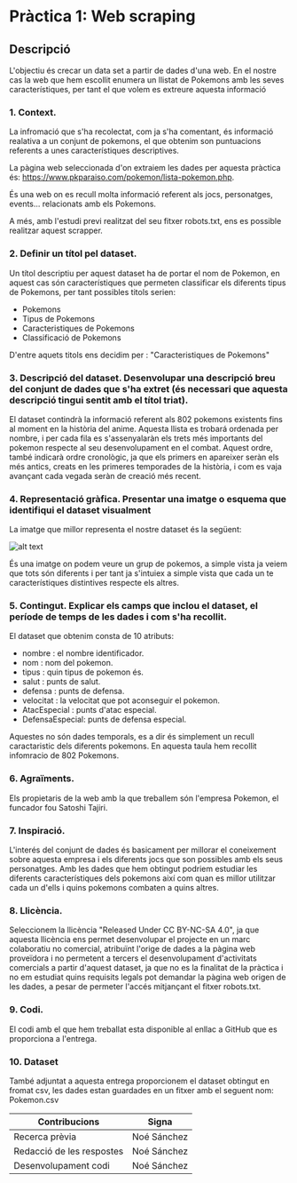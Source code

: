 # Pràctica 1: Web scraping

## Descripció

L'objectiu és crecar un data set a partir de dades d'una web. En el nostre cas la web que hem escollit enumera un llistat de Pokemons amb les seves característiques, per tant el que volem es extreure aquesta informació

### 1. Context. 

La infromació que s'ha recolectat, com ja s'ha comentant, és informació realativa a un conjunt de pokemons, el que obtenim son puntuacions referents a unes característiques descriptives. 

La pàgina web seleccionada d'on extraiem les dades per aquesta pràctica és: https://www.pkparaiso.com/pokemon/lista-pokemon.php.

És una web on es recull molta informació referent als jocs, personatges, events... relacionats amb els Pokemons.

A més, amb l'estudi previ realitzat del seu fitxer robots.txt, ens es possible realitzar aquest scrapper.

### 2. Definir un títol pel dataset.

Un títol descriptiu per aquest dataset ha de portar el nom de Pokemon, en aquest cas són característiques que permeten classificar els diferents tipus de Pokemons, per tant possibles titols serien:

- Pokemons
- Tipus de Pokemons
- Caracteristiques de Pokemons
- Classificació de Pokemons

D'entre aquets titols ens decidim per : "Caracteristiques de Pokemons"

### 3. Descripció del dataset. Desenvolupar una descripció breu del conjunt de dades que s'ha extret (és necessari que aquesta descripció tingui sentit amb el títol triat).

El dataset contindrà la informació referent als 802 pokemons existents fins al moment en la història del anime. Aquesta llista es trobará ordenada per nombre, i per cada fila es s'assenyalaràn els trets més importants del pokemon respecte al seu desenvolupament en el combat. Aquest ordre, també indicarà ordre cronològic, ja que els primers en apareixer seràn els més antics, creats en les primeres temporades de la història, i com es vaja avançant cada vegada seràn de creació més recent.

### 4. Representació gràfica. Presentar una imatge o esquema que identifiqui el dataset visualment

La imatge que millor representa el nostre dataset és la següent:

![alt text](https://vignette.wikia.nocookie.net/eswikia/images/d/df/Pok%C3%A9mon.png/revision/latest?cb=20170308220152)

És una imatge on podem veure un grup de pokemos, a simple vista ja veiem que tots són diferents i per tant ja s'intuiex a simple vista que cada un te característiques distintives respecte els altres.


### 5. Contingut. Explicar els camps que inclou el dataset, el període de temps de les dades i com s'ha recollit.

El dataset que obtenim consta de 10 atributs:

- nombre : el nombre identificador.
- nom : nom del pokemon.
- tipus : quin tipus de pokemon és.
- salut : punts de salut.
- defensa : punts de defensa.
- velocitat : la velocitat que pot aconseguir el pokemon.
- AtacEspecial : punts d'atac especial.
- DefensaEspecial: punts de defensa especial.

Aquestes no són dades temporals, es a dir és simplement un recull caractaristic dels diferents pokemons. En aquesta taula hem recollit infomracio de 802 Pokemons.


### 6. Agraïments.

Els propietaris de la web amb la que treballem són l'empresa Pokemon, el funcador fou Satoshi Tajiri. 


### 7. Inspiració.

L'interés del conjunt de dades és basicament per millorar el coneixement sobre aquesta empresa i els diferents jocs que son possibles amb els seus personatges. Amb les dades que hem obtingut podriem estudiar les diferents característiques dels pokemons així com quan es millor utilitzar cada un d'ells i quins pokemons combaten a quins altres.

### 8. Llicència. 

Seleccionem la llicència "Released Under CC BY-NC-SA 4.0", ja que aquesta llicència ens permet desenvolupar el projecte en un marc colaboratiu no comercial, atribuïnt l'orige de dades a la pàgina web proveïdora i no permetent a tercers el desenvolupament d'activitats comercials a partir d'aquest dataset, ja que no es la finalitat de la pràctica i no em estudiat quins requisits legals pot demandar la pàgina web origen de les dades, a pesar de permeter l'accés mitjançant el fitxer robots.txt.

### 9. Codi. 

El codi amb el que hem treballat esta disponible al enllac a GitHub que es proporciona a l'entrega. 

### 10. Dataset

També adjuntat a aquesta entrega proporcionem el dataset obtingut en fromat csv, les dades estan guardades en un fitxer amb el seguent nom: Pokemon.csv

|   Contribucions	|  Signa 	| 
| ------------- | ------------- |
| Recerca prèvia	|  Noé Sánchez	|
| Redacció de les respostes  	|  Noé Sánchez 	|  
| Desenvolupament codi 	|  Noé Sánchez 	|
